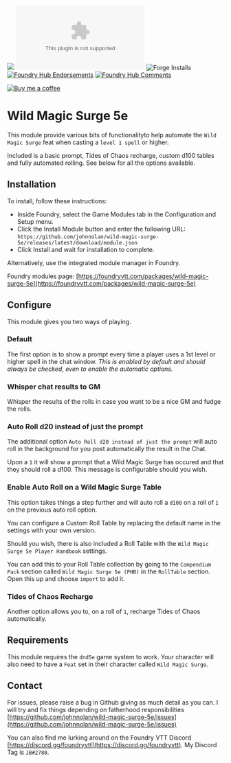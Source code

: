![](https://img.shields.io/badge/Foundry-v0.7.9-informational)
![Latest Release Download Count](https://img.shields.io/github/downloads/johnnolan/wild-magic-surge-5e/latest/module.zip)
![Forge Installs](https://img.shields.io/badge/dynamic/json?label=Forge%20Installs&query=package.installs&suffix=%25&url=https%3A%2F%2Fforge-vtt.com%2Fapi%2Fbazaar%2Fpackage%2Fwild-magic-surge-5e&colorB=4aa94a)
[![Foundry Hub Endorsements](https://img.shields.io/endpoint?logoColor=white&url=https%3A%2F%2Fwww.foundryvtt-hub.com%2Fwp-json%2Fhubapi%2Fv1%2Fpackage%2Fwild-magic-surge-5e%2Fshield%2Fendorsements)](https://www.foundryvtt-hub.com/package/wild-magic-surge-5e/)
[![Foundry Hub Comments](https://img.shields.io/endpoint?logoColor=white&url=https%3A%2F%2Fwww.foundryvtt-hub.com%2Fwp-json%2Fhubapi%2Fv1%2Fpackage%2Fwild-magic-surge-5e%2Fshield%2Fcomments)](https://www.foundryvtt-hub.com/package/wild-magic-surge-5e/)

[![Buy me a coffee][buymeacoffee-shield]][buymeacoffee]

# Wild Magic Surge 5e

This module provide various bits of functionalityto help automate the `Wild Magic Surge` feat when casting a `level 1 spell` or higher.

Included is a basic prompt, Tides of Chaos recharge, custom d100 tables and fully automated rolling. See below for all the options available.

## Installation

To install, follow these instructions:

- Inside Foundry, select the Game Modules tab in the Configuration and Setup menu.
- Click the Install Module button and enter the following URL: `https://github.com/johnnolan/wild-magic-surge-5e/releases/latest/download/module.json`
- Click Install and wait for installation to complete.

Alternatively, use the integrated module manager in Foundry.

Foundry modules page: [https://foundryvtt.com/packages/wild-magic-surge-5e](https://foundryvtt.com/packages/wild-magic-surge-5e)

## Configure

This module gives you two ways of playing.

### Default

The first option is to show a prompt every time a player uses a 1st level or higher spell in the chat window. _This is enabled by default and should always be checked, even to enable the automatic options._

### Whisper chat results to GM

Whisper the results of the rolls in case you want to be a nice GM and fudge the rolls.

### Auto Roll d20 instead of just the prompt

The additional option `Auto Roll d20 instead of just the prompt` will auto roll in the background for you post automatically the result in the Chat.

Upon a `1` it will show a prompt that a Wild Magic Surge has occured and that they should roll a d100. This message is configurable should you wish.

### Enable Auto Roll on a Wild Magic Surge Table

This option takes things a step further and will auto roll a `d100` on a roll of `1` on the previous auto roll option.

You can configure a Custom Roll Table by replacing the default name in the settings with your own version.

Should you wish, there is also included a Roll Table with the `Wild Magic Surge 5e Player Handbook` settings.

You can add this to your Roll Table collection by going to the `Compendium Pack` section called `Wild Magic Surge 5e (PHB)` in the `RollTable` section. Open this up and choose `import` to add it.

### Tides of Chaos Recharge

Another option allows you to, on a roll of `1`, recharge Tides of Chaos automatically.

## Requirements

This module requires the `dnd5e` game system to work. Your character will also need to have a `Feat` set in their character called `Wild Magic Surge`.

## Contact

For issues, please raise a bug in Github giving as much detail as you can. I will try and fix things depending on fatherhood responsibilities [https://github.com/johnnolan/wild-magic-surge-5e/issues](https://github.com/johnnolan/wild-magic-surge-5e/issues)

You can also find me lurking around on the Foundry VTT Discord [https://discord.gg/foundryvtt](https://discord.gg/foundryvtt). My Discord Tag is `JB#2780`.

[buymeacoffee-shield]: https://raw.githubusercontent.com/johnnolan/wild-magic-surge-5e/master/images/badges/buymeacoffee.png
[buymeacoffee]: https://www.buymeacoffee.com/johnnolandev
